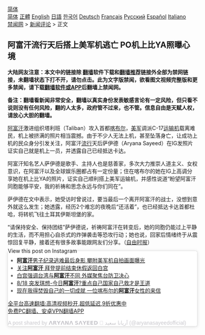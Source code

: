  <!-- 面包屑导航 --> <div class="breadcrumb"><!-- GTranslate: https://gtranslate.io/ -->  <div class="switcher notranslate">  <div class="selected">  <a href="#" onclick="return false;"> 简体</a>  </div>  <div class="option">  <a href="https://www.bannedbook.org" onclick="doGTranslate('zh-CN|zh-CN');jQuery('div.switcher div.selected a').html(jQuery(this).html());return false;" title="简体中文" class="nturl selected"> 简体</a>  <a href="https://www.bannedbook.org/zh-tw/" onclick="doGTranslate('zh-CN|zh-TW');jQuery('div.switcher div.selected a').html(jQuery(this).html());return false;" title="繁體中文" class="nturl"> 正體</a>  <a href="https://www.bannedbook.org/en/" onclick="doGTranslate('zh-CN|en');jQuery('div.switcher div.selected a').html(jQuery(this).html());return false;" title="English" class="nturl"> English</a>  <a href="https://www.bannedbook.org/ja/" onclick="doGTranslate('zh-CN|ja');jQuery('div.switcher div.selected a').html(jQuery(this).html());return false;" title="日本語" class="nturl"> 日語</a>  <a href="https://www.bannedbook.org/ko/" onclick="doGTranslate('zh-CN|ko');jQuery('div.switcher div.selected a').html(jQuery(this).html());return false;" title="한국어" class="nturl"> 한국어</a>  <a href="https://www.bannedbook.org/de/" onclick="doGTranslate('zh-CN|de');jQuery('div.switcher div.selected a').html(jQuery(this).html());return false;" title="Deutsch" class="nturl"> Deutsch</a>  <a href="https://www.bannedbook.org/fr/" onclick="doGTranslate('zh-CN|fr');jQuery('div.switcher div.selected a').html(jQuery(this).html());return false;" title="Français" class="nturl"> Français</a>  <a href="https://www.bannedbook.org/ru/" onclick="doGTranslate('zh-CN|ru');jQuery('div.switcher div.selected a').html(jQuery(this).html());return false;" title="Русский" class="nturl"> Русский</a>  <a href="https://www.bannedbook.org/es/" onclick="doGTranslate('zh-CN|es');jQuery('div.switcher div.selected a').html(jQuery(this).html());return false;" title="Español" class="nturl"> Español</a>  <a href="https://www.bannedbook.org/it/" onclick="doGTranslate('zh-CN|it');jQuery('div.switcher div.selected a').html(jQuery(this).html());return false;" title="Italiano" class="nturl"> Italiano</a>  </div>  </div>      <div class='breadcrumb-sub'><!-- Breadcrumb NavXT 6.3.0 --> <a href="https://www.bannedbook.org/" class="home">禁闻网</a> &gt; <a href="https://www.bannedbook.org/bnews/comments/" class="category">新闻评论</a> &gt; 正文</div></div><h2>阿富汗流行天后搭上美军机逃亡 PO机上比YA照曝心境</h2> <p class="notice"><b>大陆网友注意：本文中的链接除 <a href="https://github.com/bannedbook/fanqiang" >翻墙</a>软件下载和<a href="https://github.com/killgcd/justmysocks/blob/master/README.md">翻墙推荐</a>链接外全部为禁网链接，未翻墙状态下打不开，请勿点击。此为文字版禁闻，欲看图文视频完整版和更多禁闻，请下载<a href="https://github.com/bannedbook/fanqiang">翻墙软件或APP</a>后翻墙上禁闻网。</p><p>备注：翻墙看新闻非常安全，翻墙以真实身份发表敏感言论有一定风险，但只看不说则没有任何风险，翻的人太多，政府管不过来，也不管。信息自由是天赋人权，请放心大胆的翻墙。</b></p>  <div class="entry"> <p>              <a href="https://i2.wp.com/upload-images-bucket-v64rleca837do.s3.eu-west-1.amazonaws.com/wp-content/uploads/2021/08/18074625/Screen-Shot-2021-08-18-at-5.51.37-pm.png?fit=543%2C573&#038;ssl=1" data-caption=""></a>                            </p> <p><a href="https://www.bannedbook.org/bnews/tag/%e9%98%bf%e5%af%8c%e6%b1%97/" class="st_tag internal_tag" rel="tag" title="标签 阿富汗 下的日志">阿富汗</a>激进组织塔利班（Taliban）攻入首都<a href="https://www.bannedbook.org/bnews/tag/%E5%96%80%E5%B8%83%E5%B0%94/" class="st_tag internal_tag" rel="tag" title="标签 喀布尔 下的日志">喀布尔</a>，<a href="https://www.bannedbook.org/bnews/tag/%e7%be%8e%e5%86%9b/" class="st_tag internal_tag" rel="tag" title="标签 美军 下的日志">美军</a>调派C-17<a href="https://www.bannedbook.org/bnews/tag/%e8%bf%90%e8%be%93%e6%9c%ba/" class="st_tag internal_tag" rel="tag" title="标签 运输机 下的日志">运输机</a>载离难民，机上被挤满的照片相当震撼。由于不少人无法上机，甚至坠落身亡，让成功上机的民众身分引发关注，阿富汗<a href="https://www.bannedbook.org/bnews/tag/%E6%B5%81%E8%A1%8C/" class="st_tag internal_tag" rel="tag" title="标签 流行 下的日志">流行</a>天后萨伊德（Aryana Sayeed）在IG发照片证实自己就是机上一员，并透露自己已经抵达卡达。</p>  <p>阿富汗知名艺人萨伊德是歌手、主持人也是慈善家，多次大力推崇人道主义、女权意识，在阿富汗以及全球娱乐圈都占有一定份量；住在喀布尔的她在IG上高调分享她在机上比YA的照片，证实自己顺利搭上美军运输机，并感性说道“盼望阿富汗同胞能够平安，我的祈祷和思念永远与你们同在”。</p> <p>萨伊德在文中表示，她受访时曾说过，要当最后一个离开阿富汗的战士，没想到意外就这么发生；她透露，经历2个难忘的夜晚后“还活着”，也已经抵达卡达首都杜哈，将转机飞往土耳其伊斯坦堡的家。</p>  <p>“请保持安全、保持团结”萨伊德说，祈祷阿富汗在转变后，她的同胞仍能过上平静的生活，而不用担心自杀式的炸弹袭击等恐攻行动；她也说，回家后情绪终于从震惊回复平静，接着还有很多故事能跟网友们分享。（<a href="https://www.bannedbook.org/bnews/tag/%e8%87%aa%e7%94%b1%e6%97%b6%e6%8a%a5/" class="st_tag internal_tag" rel="tag" title="标签 自由时报 下的日志">自由时报</a>）</p> <blockquote class="instagram-media" data-instgrm-captioned data-instgrm-permalink="https://www.instagram.com/p/CSr60xus1ds/?utm_source=ig_embed&amp;utm_campaign=loading" data-instgrm-version="13" style=" background:#FFF; border:0; border-radius:3px; box-shadow:0 0 1px 0 rgba(0,0,0,0.5),0 1px 10px 0 rgba(0,0,0,0.15); margin: 1px; max-width:658px; min-width:326px; padding:0; width:99.375%; width:-webkit-calc(100% - 2px); width:calc(100% - 2px);"><p>  <a href="https://www.instagram.com/p/CSr60xus1ds/?utm_source=ig_embed&amp;utm_campaign=loading" style=" background:#FFFFFF; line-height:0; padding:0 0; text-align:center; text-decoration:none; width:100%;" target="_blank">             View this post on Instagram                       </p>  <p></a> </p> <ul class='op-related-articles' title='相关阅读'> <li><a href='https://www.bannedbook.org/bnews/comments/20210818/1608478.html' target='_blank'><b>阿富汗</b>男子纪录逃难最后身影 攀附美军机自拍画面曝光</a></li> <li><a href='https://www.bannedbook.org/bnews/comments/20210818/1608475.html' target='_blank'>关注<b>阿富汗</b> 拜登提前结束休假返回白宫</a></li> <li><a href='https://www.bannedbook.org/bnews/bannedvideo/20210818/1608466.html' target='_blank'>白宫强调台湾与<b>阿富汗</b>不同 外媒聚焦台防卫决心</a></li> <li><a href='https://www.bannedbook.org/bnews/taiwannews/20210818/1608458.html' target='_blank'>8/18 突发琪想-今日<b>阿富汗</b>?重点自己国家自己救才是王道</a></li> <li><a href='https://www.bannedbook.org/bnews/baitai/20210818/1608451.html' target='_blank'>现在我得焚毁自己的一切成就 一位喀布尔的<b>阿富汗</b>女性的来信</a></li> </ul> <p class="texttj"> <a href="https://github.com/bannedbook/fanqiang/wiki/V2ray%E6%9C%BA%E5%9C%BA" target="_blank">全平台高速翻墙:高清视频秒开,超低延迟,9折优惠中</a><br/> <a href="https://github.com/bannedbook/fanqiang/wiki/%E7%A6%81%E9%97%BB%E7%BD%91%E5%AE%89%E5%8D%93%E7%BF%BB%E5%A2%99%E6%96%B0%E9%97%BBAPP" target="_blank">免费PC翻墙、安卓VPN翻墙APP</a></p> <p><a href="https://www.instagram.com/p/CSr60xus1ds/?utm_source=ig_embed&amp;utm_campaign=loading" style=" color:#c9c8cd; font-family:Arial,sans-serif; font-size:14px; font-style:normal; font-weight:normal; line-height:17px; text-decoration:none;" target="_blank">A post shared by 𝝠𝗥𝗬𝝠𝗡𝝠 𝗦𝝠𝗬𝗘𝗘𝗗 👑 آریانا سعید (@aryanasayeedofficial)</a></p> </blockquote> </p><a name='sharetosocial'></a>  <div style="margin-bottom:5px;padding-bottom:5px;clear:both"> <div id="archive-pix-1" class="banner-ads"> <!-- AuctionX Display platform tag START --> <div id="26318x728x90x621x_ADSLOT2" clicktrack="%%CLICK_URL_ESC%%"></div> <!-- AuctionX Display platform tag END --> </div> <div id="archive-pix-2" class="banner-ads"> <!-- AuctionX Display platform tag START --> <div id="26315x300x250x621x_ADSLOT2" clicktrack="%%CLICK_URL_ESC%%"></div> <!-- AuctionX Display platform tag END --> </div> </div>  <div id="archive-pix-1" class="banner-ads"> <!-- AuctionX Display platform tag START --> <div id="26318x728x90x621x_ADSLOT3" clicktrack="%%CLICK_URL_ESC%%"></div> <!-- AuctionX Display platform tag END --> </div> </div><!--END ENTRY--> 